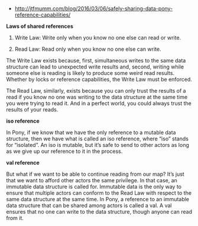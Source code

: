 - http://jtfmumm.com/blog/2016/03/06/safely-sharing-data-pony-reference-capabilities/

**Laws of shared references**

1) Write Law: Write only when you know no one else can read or write.

2) Read Law: Read only when you know no one else can write.

The Write Law exists because, first, simultaneous writes to the same data structure can lead to unexpected write results and, second, writing while someone else is reading is likely to produce some weird read results. Whether by locks or reference capabilities, the Write Law must be enforced.

The Read Law, similarly, exists because you can only trust the results of a read if you know no one was writing to the data structure at the same time you were trying to read it. And in a perfect world, you could always trust the results of your reads.

**iso reference**

In Pony, if we know that we have the only reference to a mutable data structure, then we have what is called an iso reference, where “iso” stands for “isolated”. An iso is mutable, but it’s safe to send to other actors as long as we give up our reference to it in the process.

**val reference**

But what if we want to be able to continue reading from our map? It’s just that we want to afford other actors the same privilege. In that case, an immutable data structure is called for. Immutable data is the only way to ensure that multiple actors can conform to the Read Law with respect to the same data structure at the same time. In Pony, a reference to an immutable data structure that can be shared among actors is called a val. A val ensures that no one can write to the data structure, though anyone can read from it.
